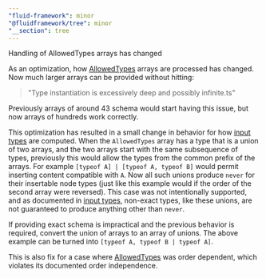```yaml
---
"fluid-framework": minor
"@fluidframework/tree": minor
"__section": tree
---
```

Handling of AllowedTypes arrays has changed

As an optimization, how [AllowedTypes](https://fluidframework.com/docs/api/fluid-framework/allowedtypes-typealias) arrays are processed has changed.
Now much larger arrays can be provided without hitting:

> "Type instantiation is excessively deep and possibly infinite.ts"

Previously arrays of around 43 schema would start having this issue, but now arrays of hundreds work correctly.

This optimization has resulted in a small change in behavior for how [input types](https://fluidframework.com/docs/api/fluid-framework/input-typealias) are computed.
When the `AllowedTypes` array has a type that is a union of two arrays, and the two arrays start with the same subsequence of types,
previously this would allow the types from the common prefix of the arrays.
For example `[typeof A] | [typeof A, typeof B]` would permit inserting content compatible with `A`.
Now all such unions produce `never` for their insertable node types (just like this example would if the order of the second array were reversed).
This case was not intentionally supported, and as documented in [input types](https://fluidframework.com/docs/api/fluid-framework/input-typealias), non-exact types, like these unions,
are not guaranteed to produce anything other than `never`.

If providing exact schema is impractical and the previous behavior is required, convert the union of arrays to an array of unions.
The above example can be turned into `[typeof A, typeof B | typeof A]`.

This is also fix for a case where
[AllowedTypes](https://fluidframework.com/docs/api/fluid-framework/allowedtypes-typealias)
was order dependent, which violates its documented order independence.
